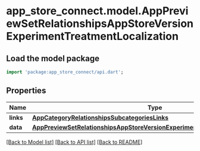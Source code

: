 # app_store_connect.model.AppPreviewSetRelationshipsAppStoreVersionExperimentTreatmentLocalization

## Load the model package
```dart
import 'package:app_store_connect/api.dart';
```

## Properties
Name | Type | Description | Notes
------------ | ------------- | ------------- | -------------
**links** | [**AppCategoryRelationshipsSubcategoriesLinks**](AppCategoryRelationshipsSubcategoriesLinks.md) |  | [optional] 
**data** | [**AppPreviewSetRelationshipsAppStoreVersionExperimentTreatmentLocalizationData**](AppPreviewSetRelationshipsAppStoreVersionExperimentTreatmentLocalizationData.md) |  | [optional] 

[[Back to Model list]](../README.md#documentation-for-models) [[Back to API list]](../README.md#documentation-for-api-endpoints) [[Back to README]](../README.md)


